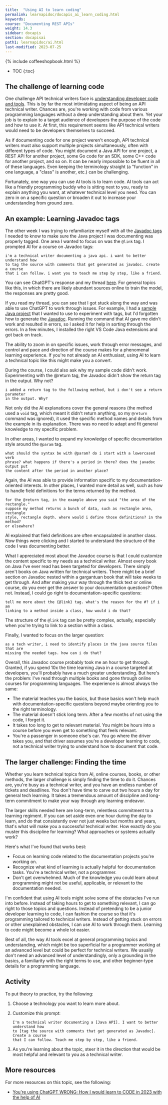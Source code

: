 ```yaml
---
title:  "Using AI to learn coding"
permalink: learnapidoc/docapis_ai_learn_coding.html
keywords:
course: "Documenting REST APIs"
weight: 14.3
sidebar: docapis
section: docapisai
path1: learnapidoc/ai.html
last-modified: 2023-07-25
---
```


{% include coffeeshopbook.html %}

* TOC
{:toc}

## The challenge of learning code

One challenge API technical writers face is [understanding developer code and tools](jobapis_learning_code.html). This is by far the most intimidating aspect of being an API technical writer. Chances are, you're working with code from various programming languages without a deep understanding about them. Yet your job is to explain to a target audience of developers the purpose of the code and how to use it. At first, this requirement seems like API technical writers would need to be developers themselves to succeed.

As if documenting code for one project weren't enough, API technical writers must also support multiple projects simultaneously, often with different types of code. You might document a Java API for one project, a REST API for another project, some Go code for an SDK, some C++ code for another project, and so on. It can be nearly impossible to be fluent in all of these languages. Even keeping the terminology straight (a "function" in one language, a "class" is another, etc.) can be challenging.

Fortunately, one way you can use AI tools is to learn code. AI tools can act like a friendly programming buddy who is sitting next to you, ready to explain anything you want, at whatever technical level you need. You can zero in on a specific question or broaden it out to increase your understanding from ground zero.

## An example: Learning Javadoc tags

The other week I was trying to refamiliarize myself with all the [Javadoc tags](nativelibraryapis_javadoc_tags.html) I needed to know to make sure the Java project I was documenting was properly tagged. One area I wanted to focus on was the `@link` tag. I prompted AI for a course on Javadoc tags: 

```
i'm a technical writer documenting a java api. i want to better understand how
to tag the source with comments that get generated as javadoc. create a course
that i can follow. i want you to teach me step by step, like a friend.
```

You can see ChatGPT's response and my thread [here](https://chat.openai.com/share/d1843d8c-df5b-429c-ba8c-1fff659fc7f7). For general topics like this, in which there are likely abundant sources online to train the model, the responses are pretty good. 

If you read my thread, you can see that I got stuck along the way and was able to use ChatGPT to work through issues. For example, I had a [sample Java project](nativelibraryapis_getting_the_source.htm) that I wanted to use to experiment with tags, but I'd forgotten how to generate the [Javadoc](nativelibraryapis_create_javadoc.html). Running the command that AI gave me didn't work and resulted in errors, so I asked it for help in sorting through the errors. In a few minutes, I installed the right VS Code Java extensions and got back on track. 

The ability to zoom in on specific issues, work through error messages, and control and pace and direction of the course makes for a phenomenal learning experience. If you're not already an AI enthusiast, using AI to learn a technical topic like this might make you a convert.

During the course, I could also ask why my sample code didn't work. Experimenting with the @return tag, the Javadoc didn't show the return tag in the output. Why not? 

```
i added a return tag to the following method, but i don't see a return parameter
in the output. Why?
```

Not only did the AI explanations cover the general reasons (the method used a `void` tag, which meant it didn't return anything, so my `@return` command was ignored), it used the specific method names and details from the example in its explanation. There was no need to adapt and fit general knowledge to my specific problem.

In other areas, I wanted to expand my knowledge of specific documentation style around the `@param` tag. 

``` 
what should the syntax be with @param? do i start with a lowercased verb
phrase? what happens if there's a period in there? does the javadoc output put
the content after the period in another place? 
```

Again, the AI was able to provide information specific to my documentation-oriented interests. In other places, I wanted more detail as well, such as how to handle field definitions for the terms returned by the method. 

```
for the @return tag, in the example above you said "the area of the rectangle."
suppose my method returns a bunch of data, such as rectangle area, rectangle
style, rectangle depth. where would i define those definitions? in the method?
or elsewhere?
```

AI explained that field definitions are often encapsulated in another class. Now things were clicking and I started to understand the structure of the code I was documenting better. 

What I appreciated most about the Javadoc course is that I could customize the content specific to my needs as a technical writer. Almost every book on Java I've ever read has been targeted for developers. There simply aren't books on Java written for technical writers. There might be a brief section on Javadoc nested within a gargantuan book that will take weeks to get through. And after making your way through the thick text or online course, do you ever get the answer to your documentation questions? Often not. Instead, I could go right to documentation-specific questions:

```
tell me more about the {@link} tag. what's the reason for the #? if i am
linking to a method inside a class, how would i do that?
```

The structure of the `@link` tag can be pretty complex, actually, especially when you're trying to link to a section within a class.

Finally, I wanted to focus on the larger question: 

```
as a tech writer, i need to identify places in the java source files that are
missing the needed tags. how can i do that?
```

Overall, this Javadoc course probably took me an hour to get through. Granted, if you spend 10x the time learning Java in a course targeted at developers, you'll probably have a much greater understanding. But here's the problem: I've read through multiple books and gone through online courses for programming languages. The experience is almost always the same:

* The material teaches you the basics, but those basics won't help much with documentation-specific questions beyond maybe orienting you to the right terminology.
* The material doesn't stick long term. After a few months of not using the code, I forget it.
* It takes too long to get to relevant material. You might be hours into a course before you even get to something that feels relevant.
* You're a passenger in someone else's car. You go where the driver takes you, and that driver assumes you're a developer learning to code, not a technical writer trying to understand how to document that code.

## The larger challenge: Finding the time

Whether you learn technical topics from AI, online courses, books, or other methods, the larger challenge is simply finding the time to do it. Chances are, you're busy as a technical writer, and you have an endless number of tickets and deadlines. You don't have time to carve out two hours a day for general tech learning. It takes a tremendous amount of discipline and long-term commitment to make your way through any learning endeavor.

The larger skills needed here are long-term, relentless commitment to a learning regiment. If you can set aside even one hour during the day to learn, and do that consistently over not just weeks but months and years, that's what will make you a successful technical writer. How exactly do you muster this discipline for learning? What approaches or systems actually work? 

Here's what I've found that works best:

* Focus on learning code related to the documentation projects you're working on.
* Recognize what kind of learning is actually helpful for documentation tasks. You're a technical writer, not a programmer.
* Don't get overwhelmed. Much of the knowledge you could learn about programming might not be useful, applicable, or relevant to the documentation needed.

I'm confident that using AI tools might solve some of the obstacles I've run into before. Instead of taking hours to get to something relevant, I can go right to those topics and questions. Instead of pretending to be a junior developer learning to code, I can fashion the course so that it's programming tailored to technical writers. Instead of getting stuck on errors or other unexplained obstacles, I can use AI to work through them. Learning to code might become a whole lot easier.

Best of all, the way AI tools excel at general programming topics and understanding, which might be too superficial for a programmer working at an advanced level but could be perfect for technical writers. We usually don't need an advanced level of understandingly, only a grounding in the basics, a familiarity with the right terms to use, and other beginner-type details for a programming language.

## Activity

To put theory to practice, try the following:

1.  Choose a technology you want to learn more about. 
2.  Customize this prompt:

    ```
    I'm a technical writer documenting a [Java API]. I want to better understand how
    to [tag the source with comments that get generated as Javadoc]. Create a course
    that I can follow. Teach me step by step, like a friend.
    ```

3. As you're learning about the topic, steer it in the direction that would be most helpful and relevant to you as a technical writer.

## More resources

For more resources on this topic, see the following:

* [You're using ChatGPT WRONG: How I would learn to CODE in 2023 with the help of AI](https://www.youtube.com/watch?v=0mSf_2RoWfM)